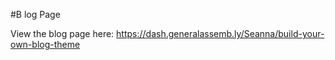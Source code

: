 #B log Page

View the blog page here: https://dash.generalassemb.ly/Seanna/build-your-own-blog-theme
